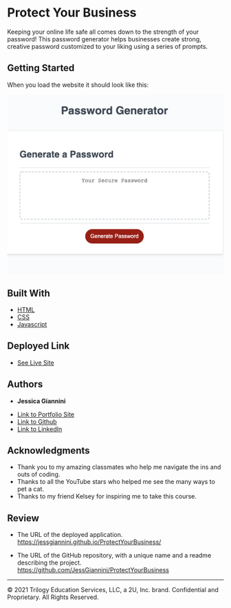 # Protect Your Business

Keeping your online life safe all comes down to the strength of your password! This password generator helps businesses create strong, creative password customized to your liking using a series of prompts.

## Getting Started

When you load the website it should look like this:

![Getting Started](./assets/password.png)

## Built With

- [HTML](https://developer.mozilla.org/en-US/docs/Web/HTML)
- [CSS](https://developer.mozilla.org/en-US/docs/Web/CSS)
- [Javascript](https://developer.mozilla.org/en-US/docs/Web/JavaScript)

## Deployed Link

- [See Live Site](https://jessgiannini.github.io/ProtectYourBusiness/)

## Authors

- **Jessica Giannini**

* [Link to Portfolio Site](https://jessgiannini.github.io/WebDeveloperPortfolio/)
* [Link to Github](https://github.com/jessgiannini)
* [Link to LinkedIn](https://www.linkedin.com/in/jessica-aletta-giannini-155b1310/)

## Acknowledgments

- Thank you to my amazing classmates who help me navigate the ins and outs of coding.
- Thanks to all the YouTube stars who helped me see the many ways to pet a cat.
- Thanks to my friend Kelsey for inspiring me to take this course.

## Review

- The URL of the deployed application. https://jessgiannini.github.io/ProtectYourBusiness/

- The URL of the GitHub repository, with a unique name and a readme describing the project. https://github.com/JessGiannini/ProtectYourBusiness

---

© 2021 Trilogy Education Services, LLC, a 2U, Inc. brand. Confidential and Proprietary. All Rights Reserved.
